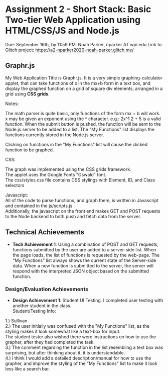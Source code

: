 Assignment 2 - Short Stack: Basic Two-tier Web Application using HTML/CSS/JS and Node.js  
===

Due: September 16th, by 11:59 PM.
Noah Parker, nparker AT wpi.edu
Link to Glitch project: https://a2-nparker2020-noah-parker.glitch.me/

## Graphr.js
My Web Application Title is Graphr.js. It is a very simple graphing-calculator applet, that can take functions of x in the mx+b form in a text box, and display the graphed function on a grid of square div elements, arranged in a grid using <b>CSS grids</b>.  


Notes:  

The math parser is quite basic, only functions of the form mx + b will work. x may be given an exponent using the ^ character. e.g.: 2x^1.2 + 5 is a valid function.
When the submit button is pushed, the function will be sent to the Node.js server to be added to a list.
The "My Functions" list displays the functions currently stored in the Node.js server.

Clicking on functions in the "My Functions" list will cause the clicked function to be graphed.

CSS:  

  The graph was implemented using the CSS grids framework.  
  The applet uses the Google Fonts "Oswald" font.  
  The css/styles.css file contains CSS stylings with Element, ID, and Class selectors  


Javascript:  
  All of the code to parse functions, and graph them, is written in Javascript and contained in the js/scripts.js  
  Additionally, the javascript on the front end makes GET and POST requests to the Node backend to both push and fetch data from the server.   



## Technical Achievements
- **Tech Achievement 1**: Using a combination of POST and GET requests, functions submitted by the user are added to a server-side list. When the page loads, the list of functions is requested by the web-page. The "My Functions" list always shows the current state of the Server-side data. When a new function is submitted to the server, the server will respond with the interpreted JSON object based on the submitted function.

### Design/Evaluation Achievements
- **Design Achievement 1**: Student UI Testing. I completed user testing with another student in the class.  
Student/Testing Info:  

1.) Sullivan  
2.) The user initially was confused with the "My Functions" list, as the styling makes it look somewhat like a text-box for input.  
The student tester also wished there were instructions on how to use the grapher, after they had completed the task.  
3.) The comment regarding the function in the list resembling a text box was surprising, but after thinking about it, it is understandable.  
4.) I think I would add a detailed description/manual for how to use the grapher, and improve the styling of the "My Functions" list to make it look less like a search bar.
